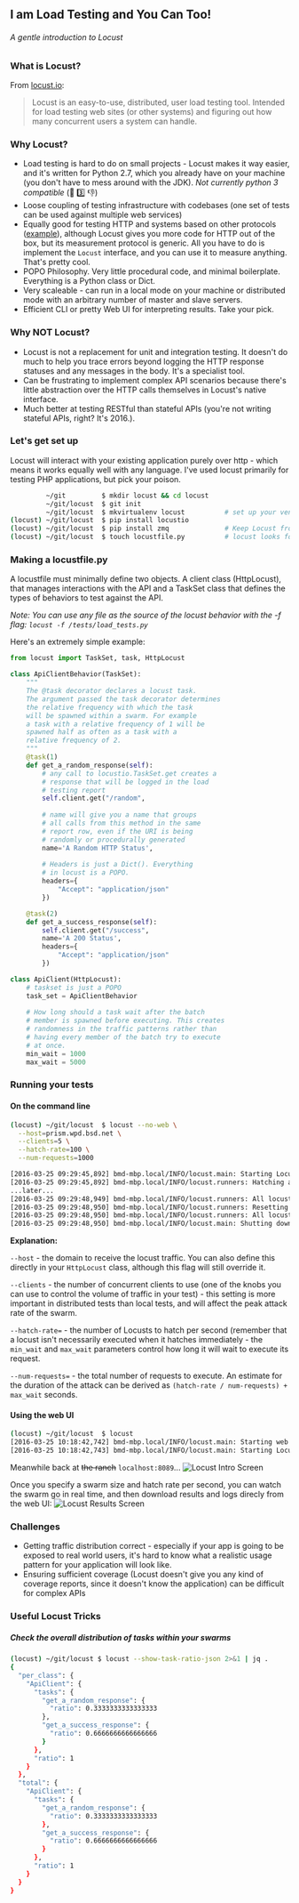 ## I am Load Testing and You Can Too!
###### A gentle introduction to Locust

### What is Locust?

From [locust.io](http://locust.io):
> Locust is an easy-to-use, distributed, user load testing tool. Intended for load testing web sites (or other systems) and figuring out how many concurrent users a system can handle.

### Why Locust?
* Load testing is hard to do on small projects - Locust makes it way easier, and it's written for Python 2.7, which you already have on your machine (you don't have to mess around with the JDK). *Not currently python 3 compatible* (:snake: :three: :-1:)
* Loose coupling of testing infrastructure with codebases (one set of tests can be used against multiple web services)
* Equally good for testing HTTP and systems based on other protocols ([example](http://docs.locust.io/en/latest/testing-other-systems.html)), although Locust gives you more code for HTTP out of the box, but its measurement protocol is generic. All you have to do is implement the `Locust` interface, and you can use it to measure anything. That's pretty cool.
* POPO Philosophy. Very little procedural code, and minimal boilerplate. Everything is a Python class or Dict.
* Very scaleable - can run in a local mode on your machine or distributed mode with an arbitrary number of master and slave servers.
* Efficient CLI or pretty Web UI for interpreting results. Take your pick.

### Why NOT Locust?
* Locust is not a replacement for unit and integration testing. It doesn't do much to help you trace errors beyond logging the HTTP response statuses and any messages in the body. It's a specialist tool.
* Can be frustrating to implement complex API scenarios because there's little abstraction over the HTTP calls themselves in Locust's native interface.
* Much better at testing RESTful than stateful APIs (you're not writing stateful APIs, right? It's 2016.).

### Let's get set up
Locust will interact with your existing application purely over http - which means it works equally well with any language. I've used locust primarily for testing PHP applications, but pick your poison.

```sh
         ~/git         $ mkdir locust && cd locust
         ~/git/locust  $ git init
         ~/git/locust  $ mkvirtualenv locust          # set up your venv
(locust) ~/git/locust  $ pip install locustio
(locust) ~/git/locust  $ pip install zmq              # Keep Locust from throwing warnings if it can't use pyZmq
(locust) ~/git/locust  $ touch locustfile.py          # locust looks for this file to contain your test runner
```

### Making a locustfile.py
A locustfile must minimally define two objects. A client class (HttpLocust), that manages interactions with the API and a TaskSet class that defines the types of behaviors to test against the API.

*Note: You can use any file as the source of the locust behavior with the -f flag: `locust -f /tests/load_tests.py`*


Here's an extremely simple example:
```python
from locust import TaskSet, task, HttpLocust

class ApiClientBehavior(TaskSet):
    """
    The @task decorator declares a locust task.
    The argument passed the task decorator determines
    the relative frequency with which the task
    will be spawned within a swarm. For example
    a task with a relative frequency of 1 will be
    spawned half as often as a task with a 
    relative frequency of 2.
    """
    @task(1)
    def get_a_random_response(self):
        # any call to locustio.TaskSet.get creates a 
        # response that will be logged in the load
        # testing report
        self.client.get("/random",
        
        # name will give you a name that groups
        # all calls from this method in the same
        # report row, even if the URI is being
        # randomly or procedurally generated
        name='A Random HTTP Status',
        
        # Headers is just a Dict(). Everything
        # in locust is a POPO.
        headers={
            "Accept": "application/json"
        })

    @task(2)
    def get_a_success_response(self):
        self.client.get("/success",
        name='A 200 Status',
        headers={
            "Accept": "application/json"
        })

class ApiClient(HttpLocust):
    # taskset is just a POPO
    task_set = ApiClientBehavior
    
    # How long should a task wait after the batch
    # member is spawned before executing. This creates
    # randomness in the traffic patterns rather than
    # having every member of the batch try to execute 
    # at once.
    min_wait = 1000
    max_wait = 5000
```

### Running your tests

#### On the command line
```sh
(locust) ~/git/locust  $ locust --no-web \
  --host=prism.wpd.bsd.net \
  --clients=5 \
  --hatch-rate=100 \
  --num-requests=1000

[2016-03-25 09:29:45,892] bmd-mbp.local/INFO/locust.main: Starting Locust 0.7.3
[2016-03-25 09:29:45,892] bmd-mbp.local/INFO/locust.runners: Hatching and swarming 5 clients at the rate 100 clients/s...
...later...
[2016-03-25 09:29:48,949] bmd-mbp.local/INFO/locust.runners: All locusts hatched: ApiClient: 5
[2016-03-25 09:29:48,950] bmd-mbp.local/INFO/locust.runners: Resetting stats
[2016-03-25 09:29:48,950] bmd-mbp.local/INFO/locust.runners: All locusts dead
[2016-03-25 09:29:48,950] bmd-mbp.local/INFO/locust.main: Shutting down (exit code 0), bye.
```

**Explanation:**

`--host` - the domain to receive the locust traffic. You can also define this directly in your `HttpLocust` class, although this flag will still override it.

`--clients` - the number of concurrent clients to use (one of the knobs you can use to control the volume of traffic in your test) - this setting is more important in distributed tests than local tests, and will affect the peak attack rate of the swarm.

`--hatch-rate=` - the number of Locusts to hatch per second (remember that a locust isn't necessarily executed when it hatches immediately - the `min_wait` and `max_wait` parameters control how long it will wait to execute its request.

`--num-requests=` - the total number of requests to execute. An estimate for the duration of the attack can be derived as `(hatch-rate / num-requests) + max_wait` seconds.

#### Using the web UI
```sh
(locust) ~/git/locust  $ locust
[2016-03-25 10:18:42,742] bmd-mbp.local/INFO/locust.main: Starting web monitor at *:8089
[2016-03-25 10:18:42,743] bmd-mbp.local/INFO/locust.main: Starting Locust 0.7.3
````

Meanwhile back at ~~the ranch~~ `localhost:8089`...
![Locust Intro Screen](https://www.dropbox.com/s/f4vrfpimt9c0rdd/Screenshot%202016-03-25%2009.40.45.png?dl=1) 

Once you specify a swarm size and hatch rate per second, you can watch the swarm go in real time, and then download results and logs direcly from the web UI:
![Locust Results Screen](https://www.dropbox.com/s/je3h7e47wrth3sw/Screenshot%202016-03-28%2012.15.16.png?dl=1)

### Challenges
* Getting traffic distribution correct - especially if your app is going to be exposed to real world users, it's hard to know what a realistic usage pattern for your application will look like.
* Ensuring sufficient coverage (Locust doesn't give you any kind of coverage reports, since it doesn't know the application) can be difficult for complex APIs

### Useful Locust Tricks

##### Check the overall distribution of tasks within your swarms 
```sh
(locust) ~/git/locust $ locust --show-task-ratio-json 2>&1 | jq .
{
  "per_class": {
    "ApiClient": {
      "tasks": {
        "get_a_random_response": {
          "ratio": 0.3333333333333333
        },
        "get_a_success_response": {
          "ratio": 0.6666666666666666
        }
      },
      "ratio": 1
    }
  },
  "total": {
    "ApiClient": {
      "tasks": {
        "get_a_random_response": {
          "ratio": 0.3333333333333333
        },
        "get_a_success_response": {
          "ratio": 0.6666666666666666
        }
      },
      "ratio": 1
    }
  }
}
```
